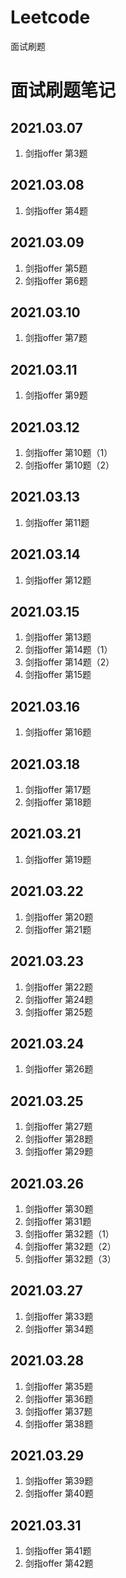 # Leetcode
面试刷题



# 面试刷题笔记

## 2021.03.07

1. 剑指offer 第3题

## 2021.03.08

1. 剑指offer 第4题

## 2021.03.09

1. 剑指offer 第5题
2. 剑指offer 第6题

## 2021.03.10

1. 剑指offer 第7题

## 2021.03.11

1. 剑指offer 第9题

## 2021.03.12

1. 剑指offer 第10题（1）
2. 剑指offer 第10题（2）

## 2021.03.13

1. 剑指offer 第11题

## 2021.03.14

1. 剑指offer 第12题

## 2021.03.15

1. 剑指offer 第13题
2. 剑指offer 第14题（1）
3. 剑指offer 第14题（2）
4. 剑指offer 第15题

## 2021.03.16

1. 剑指offer 第16题

## 2021.03.18

1. 剑指offer 第17题
2. 剑指offer 第18题

## 2021.03.21

1. 剑指offer 第19题

## 2021.03.22

1. 剑指offer 第20题
2. 剑指offer 第21题

## 2021.03.23

1. 剑指offer 第22题
2. 剑指offer 第24题
3. 剑指offer 第25题

## 2021.03.24

1. 剑指offer 第26题

## 2021.03.25

1. 剑指offer 第27题
2. 剑指offer 第28题
3. 剑指offer 第29题

## 2021.03.26

1. 剑指offer 第30题
2. 剑指offer 第31题
3. 剑指offer 第32题（1）
4. 剑指offer 第32题（2）
5. 剑指offer 第32题（3）

## 2021.03.27

1. 剑指offer 第33题
2. 剑指offer 第34题

## 2021.03.28

1. 剑指offer 第35题
2. 剑指offer 第36题
3. 剑指offer 第37题
4. 剑指offer 第38题

## 2021.03.29

1. 剑指offer 第39题
2. 剑指offer 第40题

## 2021.03.31

1. 剑指offer 第41题
2. 剑指offer 第42题